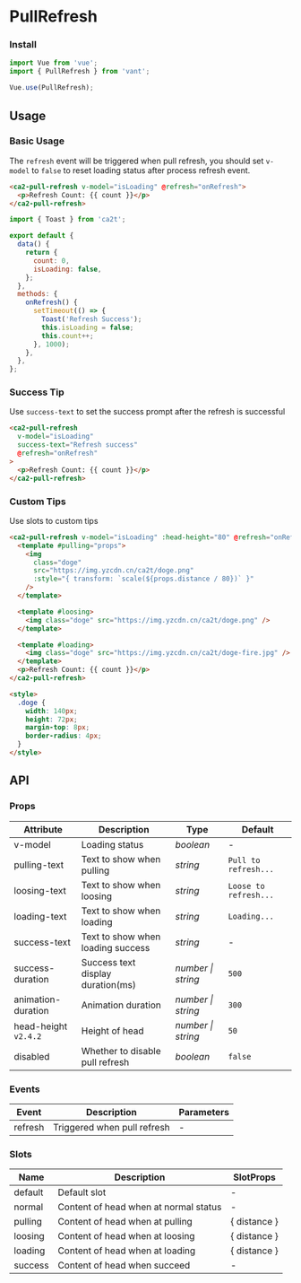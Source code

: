 # PullRefresh

### Install

```js
import Vue from 'vue';
import { PullRefresh } from 'vant';

Vue.use(PullRefresh);
```

## Usage

### Basic Usage

The `refresh` event will be triggered when pull refresh, you should set `v-model` to `false` to reset loading status after process refresh event.

```html
<ca2-pull-refresh v-model="isLoading" @refresh="onRefresh">
  <p>Refresh Count: {{ count }}</p>
</ca2-pull-refresh>
```

```js
import { Toast } from 'ca2t';

export default {
  data() {
    return {
      count: 0,
      isLoading: false,
    };
  },
  methods: {
    onRefresh() {
      setTimeout(() => {
        Toast('Refresh Success');
        this.isLoading = false;
        this.count++;
      }, 1000);
    },
  },
};
```

### Success Tip

Use `success-text` to set the success prompt after the refresh is successful

```html
<ca2-pull-refresh
  v-model="isLoading"
  success-text="Refresh success"
  @refresh="onRefresh"
>
  <p>Refresh Count: {{ count }}</p>
</ca2-pull-refresh>
```

### Custom Tips

Use slots to custom tips

```html
<ca2-pull-refresh v-model="isLoading" :head-height="80" @refresh="onRefresh">
  <template #pulling="props">
    <img
      class="doge"
      src="https://img.yzcdn.cn/ca2t/doge.png"
      :style="{ transform: `scale(${props.distance / 80})` }"
    />
  </template>

  <template #loosing>
    <img class="doge" src="https://img.yzcdn.cn/ca2t/doge.png" />
  </template>

  <template #loading>
    <img class="doge" src="https://img.yzcdn.cn/ca2t/doge-fire.jpg" />
  </template>
  <p>Refresh Count: {{ count }}</p>
</ca2-pull-refresh>

<style>
  .doge {
    width: 140px;
    height: 72px;
    margin-top: 8px;
    border-radius: 4px;
  }
</style>
```

## API

### Props

| Attribute | Description | Type | Default |
| --- | --- | --- | --- |
| v-model | Loading status | _boolean_ | - |
| pulling-text | Text to show when pulling | _string_ | `Pull to refresh...` |
| loosing-text | Text to show when loosing | _string_ | `Loose to refresh...` |
| loading-text | Text to show when loading | _string_ | `Loading...` |
| success-text | Text to show when loading success | _string_ | - |
| success-duration | Success text display duration(ms) | _number \| string_ | `500` |
| animation-duration | Animation duration | _number \| string_ | `300` |
| head-height `v2.4.2` | Height of head | _number \| string_ | `50` |
| disabled | Whether to disable pull refresh | _boolean_ | `false` |

### Events

| Event   | Description                 | Parameters |
| ------- | --------------------------- | ---------- |
| refresh | Triggered when pull refresh | -          |

### Slots

| Name    | Description                           | SlotProps    |
| ------- | ------------------------------------- | ------------ |
| default | Default slot                          | -            |
| normal  | Content of head when at normal status | -            |
| pulling | Content of head when at pulling       | { distance } |
| loosing | Content of head when at loosing       | { distance } |
| loading | Content of head when at loading       | { distance } |
| success | Content of head when succeed          | -            |
